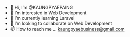 - 👋 Hi, I’m @KAUNGPYAEPAING
- 👀 I’m interested in Web Development
- 🌱 I’m currently learning Laravel
- 💞️ I’m looking to collaborate on Web Development
- 📫 How to reach me ... kaungpyaebusiness@gmail.com

<!---
KAUNGPYAEPAING/KAUNGPYAEPAING is a ✨ special ✨ repository because its `README.md` (this file) appears on your GitHub profile.
You can click the Preview link to take a look at your changes.
--->
